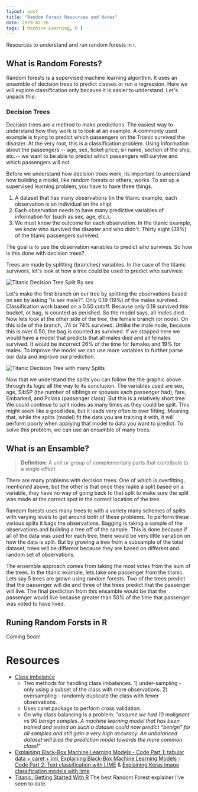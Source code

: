 ```yaml
---
layout: post
title: "Random Forest Resources and Notes"
date: 2019-02-26
tags: [ Machine Learning, R ]
---
```


Resources to understand and run random forests in r.

## What is Random Forests?
Random forests is a supervised machine learning algorithm.  It uses an ensemble of decision trees to predict classes or run a regression. Here we will explore classification only because it is easier to understand. Let's unpack this:

### Decision Trees
Decision trees are a method to make predictions. The easiest way to understand how they work is to look at an example. A commonly used example is trying to predict which passengers on the Titanic survived the disaster.  At the very root, this is a classification problem.  Using information about the passengers -- age, sex, ticket price, sir name, section of the ship, etc.-- we want to be able to predict which passengers will survive and which passengers will not.

Before we understand how decision trees work, its important to understand how building a model, like random forests or others, works.  To set up a supervised learning problem, you have to have three things.  

1. A dataset that has many observations (in the titanic example, each observation is an individual on the ship)
2. Each observation needs to have many predictive variables of information for (such as sex, age, etc.).  
3. We must know the outcome for each observation.  In the titanic example, we know who survived the disaster and who didn't. Thirty eight (38%) of the titanic passengers survived.

The goal is to use the observation variables to predict who survives.  So how is this done with decision trees?

Trees are made by splitting (branches) variables.  In the case of the titanic survivors, let's look at how a tree could be used to predict who survives:

![Titanic Decision Tree Split By sex](/img/r/assets/r-part-3-decision-trees-1.png)

Let's make the first branch on our tree by splitting the observations based on sex by asking "is sex male?".  Only 0.19 (19%) of the males survived. Classification work based on a 0.50 cutoff. Because only 0.19 survived this bucket, or bag, is counted as perished. So the model says, all males died. Now lets look at the other side of the tree, the female branch (or node).  On this side of the branch, .74 or 74% survived.  Unlike the male node, because this is over 0.50, the bag is counted as survived.  If we stopped here we would have a model that predicts that all males died and all females survived.  It would be incorrect 26% of the time for females and 19% for males.  To improve the model we can use more variables to further parse our data and improve our prediction.

![Titanic Decision Tree with many Splits](/img/r/assets/r-part-3-decision-trees-2.png)

Now that we understand the splits you can follow the the graphic above through its logic all the way to its conclusion.  The variables used are sex, age, SibSP (the number of siblings or spouses each passenger had), fare, Embarked, and Pclass (passenger class).  But this is a relatively short tree. We could continue to split nodes as many times as they could be split. This might seem like a good idea, but it leads very often to over fitting. Meaning that, while the splits (model) fit the data you are training it with, it will perform poorly when applying that model to data you want to predict.  To solve this problem, we can use an ensamble of many trees.

## What is an Ensamble?

> **Definition**: A unit or group of complementary parts that contribute to a single effect

There are many problems with decision trees.  One of which is overfitting, mentioned above, but the other is that once they make a split based on a variable, they have no way of going back to that split to make sure the split was made at the correct spot in the correct location of the tree.

Random forests uses many trees to with a variety many schemes of splits with varying levels to get around both of these problems.   To perform these various splits it bags the observations.  Bagging is taking a sample of the observations and building a tree off of the sample.  This is done because if all of the data was used for each tree, there would be very little variation on how the data is split.  But by growing a tree from a subsample of the total dataset, trees will be different because they are based on different and random set of observations.

The ensemble approach comes from taking the most votes from the sum of the trees.  In the titanic example, lets take one passenger from the titanic. Lets say 5 trees are grown using random forests. Two of the trees predict that the passenger will die and three of the trees predict that the passenger will live. The final prediction from this ensamble would be that the passenger would live because greater than 50% of the time that passenger was voted to have lived.  

## Runing Random Forsts in R
Coming Soon!

# Resources

* [Class imbalance](https://shiring.github.io/machine_learning/2017/04/02/unbalanced)
  - Two methods for handling class imbalances. 1) under-sampling - only using a subset of the class with more observations. 2) oversampling - randomly duplicate the class with fewer observations.  
  - Uses caret package to perform cross validation.
  - On why class balancing is a problem: *"assume we had 10 malignant vs 90 benign samples. A machine learning model that has been trained and tested on such a dataset could now predict “benign” for all samples and still gain a very high accuracy. An unbalanced dataset will bias the prediction model towards the more common class!"*
* [Explaining Black-Box Machine Learning Models - Code Part 1: tabular data + caret + iml](https://shirinsplayground.netlify.com/2018/07/explaining_ml_models_code_caret_iml/), [Explaining Black-Box Machine Learning Models - Code Part 2: Text classification with LIME](https://shirinsplayground.netlify.com/2018/07/explaining_ml_models_code_text_lime/) & [Explaining Keras image classification models with lime](https://shirinsplayground.netlify.com/2018/06/keras_fruits_lime/)
* [Titanic: Getting Started With R](https://trevorstephens.com/kaggle-titanic-tutorial/getting-started-with-r/) The best Random Forest explainer I've seen to date.
